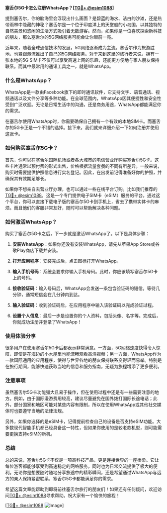 **塞舌尔5G卡怎么注册WhatsApp？[[TG💪+ @esim1088](https://t.me/s/esim1088)]**

提到塞舌尔，你的脑海里会浮现出什么画面？是碧蓝的海水、洁白的沙滩，还是热带雨林中隐藏的神秘？塞舌尔是一个位于印度洋上的天堂般的小岛国，以其独特的自然美景和悠闲的生活方式吸引着无数游客。然而，如果你是一位喜欢探索新科技的朋友，那么塞舌尔的5G网络服务可能会让你眼前一亮。

近年来，随着全球通信技术的发展，5G网络逐渐成为主流。塞舌尔作为旅游胜地，也紧跟潮流推出了自己的5G网络服务。对于来到这里的旅行者来说，拥有一张本地的5G SIM卡不仅可以享受高速上网的乐趣，还能更方便地与家人朋友保持联系。而其中最常用的通讯工具之一，就是WhatsApp。

### 什么是WhatsApp？

WhatsApp是一款由Facebook旗下的即时通讯软件，它支持文字、语音通话、视频通话以及文件分享等多种功能。在全球范围内，WhatsApp因其便捷性和安全性受到广泛欢迎。无论是日常生活中的沟通，还是商务用途，WhatsApp都能满足你的需求。

在塞舌尔使用WhatsApp时，你需要确保自己拥有一个有效的本地SIM卡。而塞舌尔的5G卡正是一个不错的选择。接下来，我们就来详细介绍一下如何注册并使用这张卡。

### 如何购买塞舌尔5G卡？

首先，你可以在塞舌尔国际机场或者各大城市的电信营业厅购买塞舌尔5G卡。这些卡片通常以预付费的形式出售，价格根据流量套餐的不同有所差异。一般来说，购买时需要提供护照信息进行实名登记。因此，在出发前记得准备好你的护照，并确保其有效期足够长。

如果你不想亲自去营业厅办理，也可以通过一些在线平台订购。比如我们推荐的[TG💪+ @esim1088](https://t.me/s/esim1088)，这是一个专门提供电子SIM卡（eSIM）服务的平台。通过这个平台，你可以直接下载电子版的塞舌尔5G卡到手机上，省去了携带实体卡的麻烦。而且他们的客服非常友好，随时可以帮助解决各种问题。

### 如何激活WhatsApp？

购买了塞舌尔5G卡之后，下一步就是激活WhatsApp了。以下是具体步骤：

1. **安装WhatsApp**：如果你还没有安装WhatsApp，请先从苹果App Store或谷歌Play商店下载并安装。
   
2. **打开应用程序**：安装完成后，点击图标打开WhatsApp。

3. **输入手机号码**：系统会要求你输入手机号码。此时，你应该填写塞舌尔5G卡上的号码。

4. **接收验证码**：输入号码后，WhatsApp会发送一条包含验证码的短信。等待几分钟，通常短信会在几分钟内到达。

5. **输入验证码**：收到验证码后，在应用程序中输入该验证码以完成验证过程。

6. **设置个人信息**：最后一步是设置你的个人资料，包括头像、名字等。完成后，你就成功注册并登录了WhatsApp！

### 使用体验分享

很多用户在使用塞舌尔5G卡后都表示非常满意。一方面，5G网络速度快得令人惊叹，即使是在海边的小木屋里也能流畅观看高清视频；另一方面，WhatsApp作为一款国际通用的应用程序，使得与世界各地的朋友保持联系变得轻而易举。特别是在旅行期间，能够快速获取当地的信息和服务指南，无疑为旅程增添了更多便利。

### 注意事项

虽然塞舌尔5G卡功能强大且易于操作，但在使用过程中还是有一些需要注意的地方。例如，由于国际漫游费用较高，建议尽量避免在国外拨打国际长途电话；此外，部分国家和地区可能对某些内容有限制，所以在使用WhatsApp或其他社交媒体时也要遵守当地的法律法规。

另外，如果你选择的是eSIM卡，记得提前检查自己的设备是否支持eSIM功能。大多数现代智能手机都已经具备这一特性，但如果你使用的是较老款机型，则可能需要更换支持eSIM的新机。

### 总结

总的来说，塞舌尔5G卡不仅是一项高科技产品，更是连接世界的一座桥梁。它让每位游客都能够享受到高速稳定的网络服务，同时也为日常交流提供了极大的便利。无论你是想要随时随地分享旅途中的精彩瞬间，还是希望通过WhatsApp与远方的亲人保持紧密联系，塞舌尔5G卡都能满足你的需求。

希望这篇文章能帮助到即将前往塞舌尔旅行的朋友们！如果还有任何疑问，欢迎访问[TG💪+ @esim1088](https://t.me/s/esim1088)寻求帮助。祝大家有一个愉快的旅程！

[[TG💪+ @esim1088](https://t.me/s/esim1088) ![Image](https://i.postimg.cc/4NQfJmqS/Snipaste-2025-05-13-00-14-12.png)]